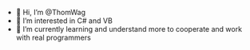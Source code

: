 - 👋 Hi, I’m @ThomWag
- 👀 I’m interested in C# and VB  
- 🌱 I’m currently learning and understand more to cooperate and work with real programmers

